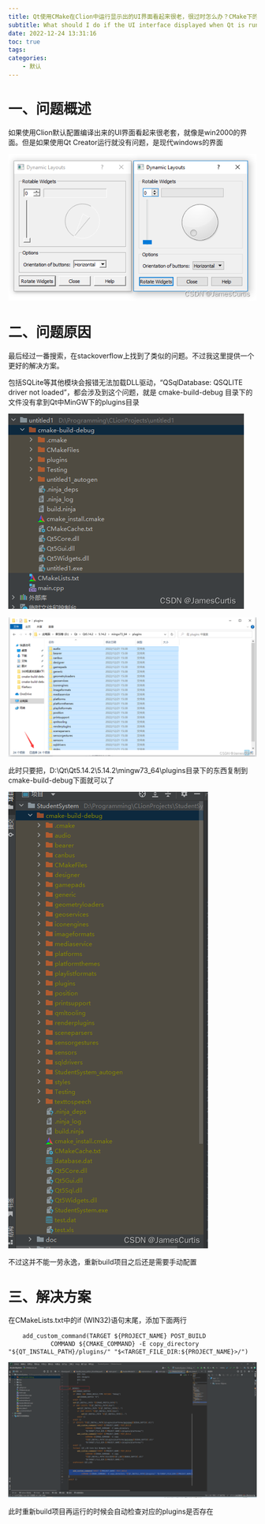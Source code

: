 ```yaml
---
title: Qt使用CMake在Clion中运行显示出的UI界面看起来很老，很过时怎么办？CMake下的Qt怎么使用SQLite？
subtitle: What should I do if the UI interface displayed when Qt is run in Clion using CMake looks very old and outdated? How does Qt under CMake use SQLite?
date: 2022-12-24 13:31:16
toc: true
tags: 
categories: 
    - 默认
---
```



#  一、问题概述

如果使用Clion默认配置编译出来的UI界面看起来很老套，就像是win2000的界面。但是如果使用Qt Creator运行就没有问题，是现代windows的界面

![16936509765371693650975967.png](https://raw.githubusercontent.com/james-curtis/blog-img/img/img/16936509765371693650975967.png)

#  二、问题原因

最后经过一番搜索，在stackoverflow上找到了类似的问题。不过我这里提供一个更好的解决方案。

包括SQLite等其他模块会报错无法加载DLL驱动，“QSqlDatabase: QSQLITE driver not loaded”，都会涉及到这个问题，就是 cmake-build-debug 目录下的文件没有拿到Qt中MinGW下的plugins目录

![16936509875381693650987433.png](https://raw.githubusercontent.com/james-curtis/blog-img/img/img/16936509875381693650987433.png)

![16936509955371693650995461.png](https://raw.githubusercontent.com/james-curtis/blog-img/img/img/16936509955371693650995461.png)

 此时只要把，D:\Qt\Qt5.14.2\5.14.2\mingw73_64\plugins目录下的东西复制到cmake-build-debug下面就可以了

![16936510065371693651005841.png](https://raw.githubusercontent.com/james-curtis/blog-img/img/img/16936510065371693651005841.png)

不过这并不能一劳永逸，重新build项目之后还是需要手动配置 

# 三、解决方案

在CMakeLists.txt中的if (WIN32)语句末尾，添加下面两行

```
    add_custom_command(TARGET ${PROJECT_NAME} POST_BUILD
            COMMAND ${CMAKE_COMMAND} -E copy_directory "${QT_INSTALL_PATH}/plugins/" "$<TARGET_FILE_DIR:${PROJECT_NAME}>/")
```

![16936510165371693651016389.png](https://raw.githubusercontent.com/james-curtis/blog-img/img/img/16936510165371693651016389.png)

 此时重新build项目再运行的时候会自动检查对应的plugins是否存在